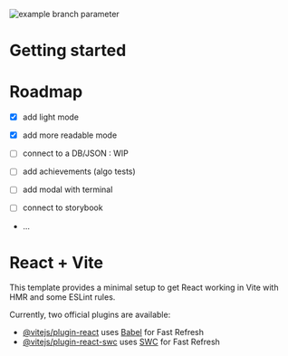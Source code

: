 ![example branch parameter](https://github.com/NicolasHov/ni-co.dev/actions/workflows/ghpages.yml/badge.svg?branch=stable)

# Getting started

# Roadmap

- [X] add light mode

- [X] add more readable mode

- [ ] connect to a DB/JSON : WIP

- [ ] add achievements (algo tests)

- [ ] add modal with terminal

- [ ] connect to storybook

- ...

# React + Vite

This template provides a minimal setup to get React working in Vite with HMR and some ESLint rules.

Currently, two official plugins are available:

- [@vitejs/plugin-react](https://github.com/vitejs/vite-plugin-react/blob/main/packages/plugin-react/README.md) uses [Babel](https://babeljs.io/) for Fast Refresh
- [@vitejs/plugin-react-swc](https://github.com/vitejs/vite-plugin-react-swc) uses [SWC](https://swc.rs/) for Fast Refresh
